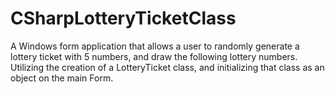 # CSharpLotteryTicketClass
A Windows form application that allows a user to randomly generate a lottery ticket with 5 numbers, and draw the following lottery numbers. Utilizing the creation of a LotteryTicket class, and initializing that class as an object on the main Form.
